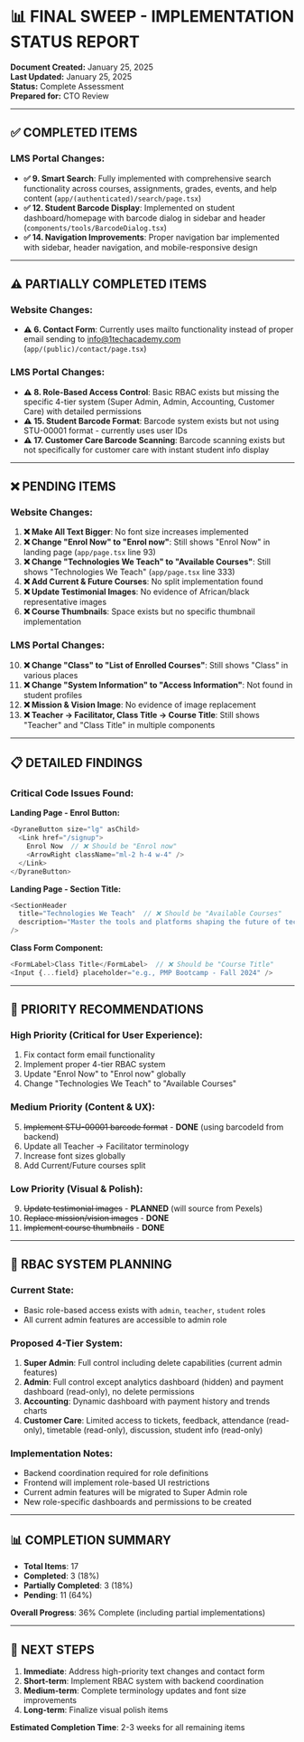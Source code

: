 # 📊 FINAL SWEEP - IMPLEMENTATION STATUS REPORT

**Document Created:** January 25, 2025  
**Last Updated:** January 25, 2025  
**Status:** Complete Assessment  
**Prepared for:** CTO Review

---

## ✅ **COMPLETED ITEMS**

### LMS Portal Changes:
- **✅ 9. Smart Search**: Fully implemented with comprehensive search functionality across courses, assignments, grades, events, and help content (`app/(authenticated)/search/page.tsx`)
- **✅ 12. Student Barcode Display**: Implemented on student dashboard/homepage with barcode dialog in sidebar and header (`components/tools/BarcodeDialog.tsx`)
- **✅ 14. Navigation Improvements**: Proper navigation bar implemented with sidebar, header navigation, and mobile-responsive design

---

## ⚠️ **PARTIALLY COMPLETED ITEMS**

### Website Changes:
- **⚠️ 6. Contact Form**: Currently uses mailto functionality instead of proper email sending to info@1techacademy.com (`app/(public)/contact/page.tsx`)

### LMS Portal Changes:
- **⚠️ 8. Role-Based Access Control**: Basic RBAC exists but missing the specific 4-tier system (Super Admin, Admin, Accounting, Customer Care) with detailed permissions
- **⚠️ 15. Student Barcode Format**: Barcode system exists but not using STU-00001 format - currently uses user IDs
- **⚠️ 17. Customer Care Barcode Scanning**: Barcode scanning exists but not specifically for customer care with instant student info display

---

## ❌ **PENDING ITEMS**

### Website Changes:
1. **❌ Make All Text Bigger**: No font size increases implemented
2. **❌ Change "Enrol Now" to "Enrol now"**: Still shows "Enrol Now" in landing page (`app/page.tsx` line 93)
3. **❌ Change "Technologies We Teach" to "Available Courses"**: Still shows "Technologies We Teach" (`app/page.tsx` line 333)
4. **❌ Add Current & Future Courses**: No split implementation found
5. **❌ Update Testimonial Images**: No evidence of African/black representative images
7. **❌ Course Thumbnails**: Space exists but no specific thumbnail implementation

### LMS Portal Changes:
10. **❌ Change "Class" to "List of Enrolled Courses"**: Still shows "Class" in various places
11. **❌ Change "System Information" to "Access Information"**: Not found in student profiles
13. **❌ Mission & Vision Image**: No evidence of image replacement
16. **❌ Teacher → Facilitator, Class Title → Course Title**: Still shows "Teacher" and "Class Title" in multiple components

---

## 📋 **DETAILED FINDINGS**

### Critical Code Issues Found:

**Landing Page - Enrol Button:**
```typescript
<DyraneButton size="lg" asChild>
  <Link href="/signup">
    Enrol Now  // ❌ Should be "Enrol now"
    <ArrowRight className="ml-2 h-4 w-4" />
  </Link>
</DyraneButton>
```

**Landing Page - Section Title:**
```typescript
<SectionHeader
  title="Technologies We Teach"  // ❌ Should be "Available Courses"
  description="Master the tools and platforms shaping the future of tech."
/>
```

**Class Form Component:**
```typescript
<FormLabel>Class Title</FormLabel>  // ❌ Should be "Course Title"
<Input {...field} placeholder="e.g., PMP Bootcamp - Fall 2024" />
```

---

## 🎯 **PRIORITY RECOMMENDATIONS**

### High Priority (Critical for User Experience):
1. Fix contact form email functionality
2. Implement proper 4-tier RBAC system
3. Update "Enrol Now" to "Enrol now" globally
4. Change "Technologies We Teach" to "Available Courses"

### Medium Priority (Content & UX):
5. ~~Implement STU-00001 barcode format~~ - **DONE** (using barcodeId from backend)
6. Update all Teacher → Facilitator terminology
7. Increase font sizes globally
8. Add Current/Future courses split

### Low Priority (Visual & Polish):
9. ~~Update testimonial images~~ - **PLANNED** (will source from Pexels)
10. ~~Replace mission/vision images~~ - **DONE**
11. ~~Implement course thumbnails~~ - **DONE**

---

## 📝 **RBAC SYSTEM PLANNING**

### Current State:
- Basic role-based access exists with `admin`, `teacher`, `student` roles
- All current admin features are accessible to admin role

### Proposed 4-Tier System:
1. **Super Admin**: Full control including delete capabilities (current admin features)
2. **Admin**: Full control except analytics dashboard (hidden) and payment dashboard (read-only), no delete permissions
3. **Accounting**: Dynamic dashboard with payment history and trends charts
4. **Customer Care**: Limited access to tickets, feedback, attendance (read-only), timetable (read-only), discussion, student info (read-only)

### Implementation Notes:
- Backend coordination required for role definitions
- Frontend will implement role-based UI restrictions
- Current admin features will be migrated to Super Admin role
- New role-specific dashboards and permissions to be created

---

## 📊 **COMPLETION SUMMARY**

- **Total Items**: 17
- **Completed**: 3 (18%)
- **Partially Completed**: 3 (18%)
- **Pending**: 11 (64%)

**Overall Progress**: 36% Complete (including partial implementations)

---

## 🚀 **NEXT STEPS**

1. **Immediate**: Address high-priority text changes and contact form
2. **Short-term**: Implement RBAC system with backend coordination
3. **Medium-term**: Complete terminology updates and font size improvements
4. **Long-term**: Finalize visual polish items

**Estimated Completion Time**: 2-3 weeks for all remaining items
